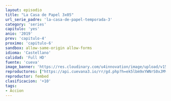 ```yaml
---
layout: episodio
title: "La Casa de Papel 3x05"
url_serie_padre: 'la-casa-de-papel-temporada-3'
category: 'series'
capitulo: 'yes'
anio: '2019'
prev: 'capitulo-4'
proximo: 'capitulo-6'
sandbox: allow-same-origin allow-forms
idioma: 'Castellano'
calidad: 'Full HD'
fuente: 'cueva'
image_banner: 'https://res.cloudinary.com/u4innovation/image/upload/v1563567323/casa3-banner-min_yqqryd.jpg'
reproductores: ["https://api.cuevana3.io/rr/gd.php?h=ek5lbm9xYWNrS0xJMVp5b21KREk0dFBLbjVkaHhkRGdrOG1jbnBpUnhhS1Z1SXRwbU5qTHhMQzJwM2RseExIZTBiaW1ZMkN2MHVyTXJhaUVacWk2cXRPU3FadVkyUT09"]
reproductor: fembed
clasificacion: '+10'
tags:
- Accion
---
```












